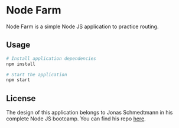 # Node Farm

Node Farm is a simple Node JS application to practice routing.

## Usage

```bash
# Install application dependencies
npm install

# Start the application
npm start
```

## License

The design of this application belongs to Jonas Schmedtmann in his complete Node JS bootcamp. You can find his repo [here](https://github.com/jonasschmedtmann/complete-node-bootcamp).
